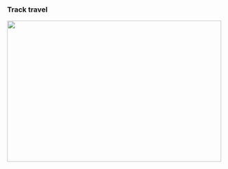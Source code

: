 ### Track travel

<a><img src="https://i.ibb.co/vwzNKzw/Captura-de-pantalla-553.png" width="500" height="330" ></a>


